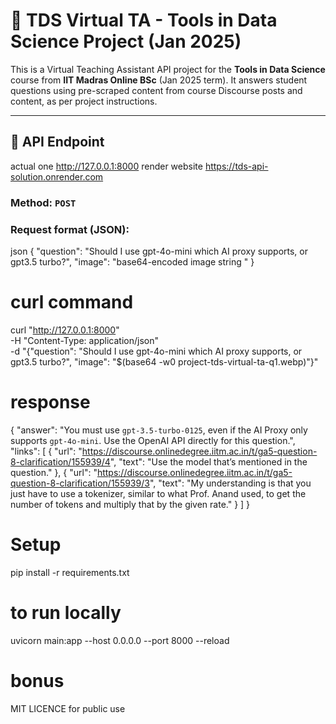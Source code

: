 # 📘 TDS Virtual TA - Tools in Data Science Project (Jan 2025)

This is a Virtual Teaching Assistant API project for the **Tools in Data Science** course from **IIT Madras Online BSc** (Jan 2025 term). It answers student questions using pre-scraped content from course Discourse posts and content, as per project instructions.

---

## 🔗 API Endpoint

actual one 
http://127.0.0.1:8000
render website 
https://tds-api-solution.onrender.com


### Method: `POST`

### Request format (JSON):

json
{
  "question": "Should I use gpt-4o-mini which AI proxy supports, or gpt3.5 turbo?",
  "image": "base64-encoded image string "
}

# curl command 
curl "http://127.0.0.1:8000" \
  -H "Content-Type: application/json" \
  -d "{\"question\": \"Should I use gpt-4o-mini which AI proxy supports, or gpt3.5 turbo?\", \"image\": \"$(base64 -w0 project-tds-virtual-ta-q1.webp)\"}"



# response 
{
  "answer": "You must use `gpt-3.5-turbo-0125`, even if the AI Proxy only supports `gpt-4o-mini`. Use the OpenAI API directly for this question.",
  "links": [
    {
      "url": "https://discourse.onlinedegree.iitm.ac.in/t/ga5-question-8-clarification/155939/4",
      "text": "Use the model that’s mentioned in the question."
    },
    {
      "url": "https://discourse.onlinedegree.iitm.ac.in/t/ga5-question-8-clarification/155939/3",
      "text": "My understanding is that you just have to use a tokenizer, similar to what Prof. Anand used, to get the number of tokens and multiply that by the given rate."
    }
  ]
}


# Setup 
pip install -r requirements.txt

# to run locally
uvicorn main:app --host 0.0.0.0 --port 8000 --reload



# bonus 
MIT LICENCE for public use 
